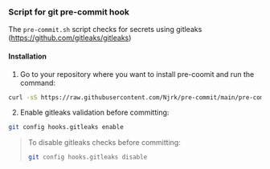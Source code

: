 ### Script for git pre-commit hook
The `pre-commit.sh` script checks for secrets using gitleaks (https://github.com/gitleaks/gitleaks)

#### Installation

1. Go to your repository where you want to install pre-coomit and run the command:
```bash
curl -sS https://raw.githubusercontent.com/Njrk/pre-commit/main/pre-commit.sh | bash -
```
2. Enable gitleaks validation before committing:
```bash
git config hooks.gitleaks enable
```
> To disable gitleaks checks before committing:
> ```bash
> git config hooks.gitleaks disable
> ```
